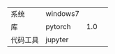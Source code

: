 |  |  |  |  |
| :--- | :--- | :--- | :--- |
| 系统 | windows7 |  |  |
| 库 | pytorch | 1.0 |  |
| 代码工具 | jupyter |  |  |



